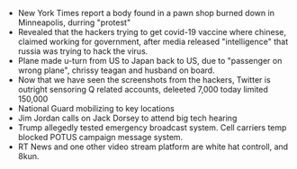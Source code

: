 * New York Times report a body found in a pawn shop burned down in Minneapolis, durring "protest"
* Revealed that the hackers trying to get covid-19 vaccine where chinese, claimed working for government, after media released "intelligence" that russia was trying to hack the virus.
* Plane made u-turn from US to Japan back to US, due to "passenger on wrong plane", chrissy teagan and husband on board.
* Now that we have seen the screenshots from the hackers, Twitter is outright sensoring Q related accounts, deleeted 7,000 today limited 150,000
* National Guard mobilizing to key locations
* Jim Jordan calls on Jack Dorsey to attend big tech hearing
* Trump allegedly tested emergency broadcast system. Cell carriers temp blocked POTUS campaign message system.
* RT News and one other video stream platform are white hat controll, and 8kun.
